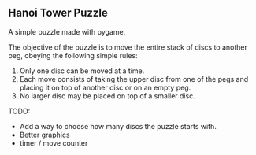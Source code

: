 ## Hanoi Tower Puzzle  
A simple puzzle made with pygame. 

The objective of the puzzle is to move the entire stack of discs to another peg, obeying the following simple rules:

1. Only one disc can be moved at a time.
2. Each move consists of taking the upper disc from one of the pegs and placing it on top of another disc or on an empty peg.
3. No larger disc may be placed on top of a smaller disc.

TODO: 
- Add a way to choose how many discs the puzzle starts with.
- Better graphics
- timer / move counter
